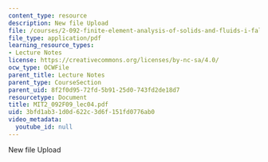 ```yaml
---
content_type: resource
description: New file Upload
file: /courses/2-092-finite-element-analysis-of-solids-and-fluids-i-fall-2009/3bfd1ab31d0d622c3d6f151fd0776ab0_MIT2_092F09_lec04.pdf
file_type: application/pdf
learning_resource_types:
- Lecture Notes
license: https://creativecommons.org/licenses/by-nc-sa/4.0/
ocw_type: OCWFile
parent_title: Lecture Notes
parent_type: CourseSection
parent_uid: 8f2f0d95-72fd-5b91-25d0-743fd2de18d7
resourcetype: Document
title: MIT2_092F09_lec04.pdf
uid: 3bfd1ab3-1d0d-622c-3d6f-151fd0776ab0
video_metadata:
  youtube_id: null
---
```

New file Upload
